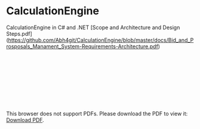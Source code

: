 # CalculationEngine
CalculationEngine in C# and .NET
[Scope and Architecture and Design Steps.pdf] (https://github.com/Abh4git/CalculationEngine/blob/master/docs/Bid_and_Prosposals_Manament_System-Requirements-Architecture.pdf)
<object data="https://github.com/Abh4git/CalculationEngine/blob/master/docs/Bid_and_Prosposals_Manament_System-Requirements-Architecture.pdf" type="application/pdf" width="700px" height="700px">
    <embed src="https://github.com/Abh4git/CalculationEngine/blob/master/docs/Bid_and_Prosposals_Manament_System-Requirements-Architecture.pdf">
        <p>This browser does not support PDFs. Please download the PDF to view it: <a href="https://github.com/Abh4git/CalculationEngine/blob/master/docs/Bid_and_Prosposals_Manament_System-Requirements-Architecture.pdf">Download PDF</a>.</p>
    </embed>
</object>
